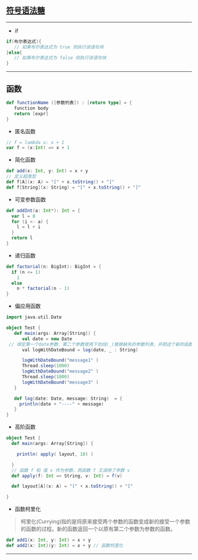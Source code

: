 
## [符号语法糖][1]
---

- if
```scala
if(布尔表达式){
   // 如果布尔表达式为 true 则执行该语句块
}else{
   // 如果布尔表达式为 false 则执行该语句块
}

```
---
## 函数
```scala
def functionName ([参数列表]) : [return type] = {
   function body
   return [expr]
}
```
- 匿名函数
```scala
// f = lambda x: x + 1
var f = (x:Int) => x + 1
```
- 简化函数
```scala
def add(x: Int, y: Int) = x + y
// 定义超类型
def f[A](x: A) = "[" + x.toString() + "]"
def f[String](x: String) = "[" + x.toString() + "]"
```
- 可变参数函数
```scala
def addInt(a: Int*): Int = {
  var l = 0
  for (i <- a) {
    l = l + i
  }
  return l
}
```
- 递归函数
```scala
def factorial(n: BigInt): BigInt = {
  if (n <= 1)
    1
  else
    n * factorial(n - 1)
}
```

- 偏应用函数
```scala
import java.util.Date

object Test {
   def main(args: Array[String]) {
      val date = new Date
 // 绑定第一个date参数，第二个参数使用下划线(_)替换缺失的参数列表，并把这个新的函数值的索引的赋给变量
      val logWithDateBound = log(date, _ : String)

      logWithDateBound("message1" )
      Thread.sleep(1000)
      logWithDateBound("message2" )
      Thread.sleep(1000)
      logWithDateBound("message3" )
   }

   def log(date: Date, message: String)  = {
     println(date + "----" + message)
   }
}
```
- 高阶函数
```scala
object Test {
  def main(args: Array[String]) {

    println( apply( layout, 10) )

  }
  // 函数 f 和 值 v 作为参数，而函数 f 又调用了参数 v
  def apply(f: Int => String, v: Int) = f(v)

  def layout[A](x: A) = "[" + x.toString() + "]"

}
```

- 函数柯里化
> 柯里化(Currying)指的是将原来接受两个参数的函数变成新的接受一个参数的函数的过程。新的函数返回一个以原有第二个参数为参数的函数。
```scala
def add1(x: Int, y: Int) = x + y
def add2(x: Int)(y: Int) = x + y // 函数柯里化
```


---
[1]: http://blog.csdn.net/bobozhengsir/article/details/13023023
